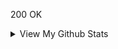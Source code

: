 200 OK

<details>
<summary>
  View My Github Stats
</summary>

![](https://github-readme-stats.vercel.app/api?username=yashkolambekar&theme=dark&show_icons=true&hide_border=true&count_private=true)

![](https://nirzak-streak-stats.vercel.app/?user=yashkolambekar&theme=dark&hide_border=true)

![](https://github-readme-stats.vercel.app/api/top-langs/?username=yashkolambekar&theme=dark&show_icons=true&hide_border=true&layout=compact)
</details>
